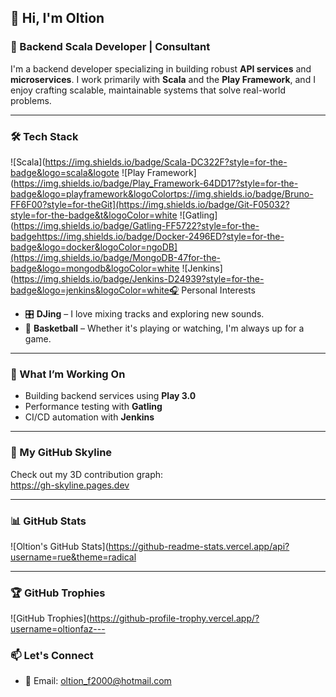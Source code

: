 ## 👋 Hi, I'm Oltion

### 🚀 Backend Scala Developer | Consultant

I'm a backend developer specializing in building robust **API services** and **microservices**. I work primarily with **Scala** and the **Play Framework**, and I enjoy crafting scalable, maintainable systems that solve real-world problems.

---

### 🛠️ Tech Stack
![Scala](https://img.shields.io/badge/Scala-DC322F?style=for-the-badge&logo=scala&logote
![Play Framework](https://img.shields.io/badge/Play_Framework-64DD17?style=for-the-badge&logo=playframework&logoColortps://img.shields.io/badge/Bruno-FF6F00?style=for-theGit](https://img.shields.io/badge/Git-F05032?style=for-the-badge&t&logoColor=white
![Gatling](https://img.shields.io/badge/Gatling-FF5722?style=for-the-badgehttps://img.shields.io/badge/Docker-2496ED?style=for-the-badge&logo=docker&logoColor=ngoDB](https://img.shields.io/badge/MongoDB-47for-the-badge&logo=mongodb&logoColor=white
![Jenkins](https://img.shields.io/badge/Jenkins-D24939?style=for-the-badge&logo=jenkins&logoColor=white🎧 Personal Interests
- 🎛️ **DJing** – I love mixing tracks and exploring new sounds.
- 🏀 **Basketball** – Whether it's playing or watching, I'm always up for a game.

---

### 📌 What I’m Working On
- Building backend services using **Play 3.0**
- Performance testing with **Gatling**
- CI/CD automation with **Jenkins**

---

### 🌆 My GitHub Skyline
Check out my 3D contribution graph:  
https://gh-skyline.pages.dev

---

### 📊 GitHub Stats
![Oltion's GitHub Stats](https://github-readme-stats.vercel.app/api?username=rue&theme=radical

---

### 🏆 GitHub Trophies
![GitHub Trophies](https://github-profile-trophy.vercel.app/?username=oltionfaz---

### 📫 Let's Connect
- 📧 Email: oltion_f2000@hotmail.com
